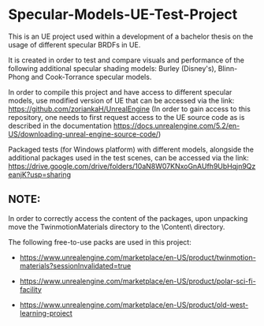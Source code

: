 # Specular-Models-UE-Test-Project
 This is an UE project used within a development of a bachelor thesis on the usage of different specular BRDFs in UE. 
 
 It is created in order to test and compare visuals and performance of the following additional specular shading models: Burley (Disney's), Blinn-Phong and Cook-Torrance specular models.
 
 In order to compile this project and have access to different specular models, use modified version of UE that can be accessed via the link: https://github.com/zoriankaH/UnrealEngine (In order to gain access to this repository, one needs to first request access to the UE source code as is described in the documentation https://docs.unrealengine.com/5.2/en-US/downloading-unreal-engine-source-code/)
 
 Packaged tests (for Windows platform) with different models, alongside the additional packages used in the test scenes, can be accessed via the link: https://drive.google.com/drive/folders/10aN8W07KNxoGnAUfh9UbHqjn9QzeanjK?usp=sharing
 
 ## NOTE: 
 
In order to correctly access the content of the packages, upon unpacking move the TwinmotionMaterials directory to the \Content\ directory.
 
 The following free-to-use packs are used in this project:
 
- https://www.unrealengine.com/marketplace/en-US/product/twinmotion-materials?sessionInvalidated=true

- https://www.unrealengine.com/marketplace/en-US/product/polar-sci-fi-facility

- https://www.unrealengine.com/marketplace/en-US/product/old-west-learning-project
